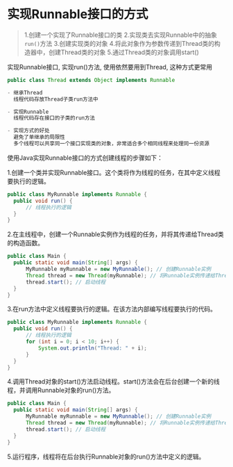 # 实现Runnable接口的方式

> 1.创建一个实现了Runnable接口的类
2.实现类去实现Runnable中的抽象`run()`方法
3.创建实现类的对象
4.将此对象作为参数传递到Thread类的构造器中，创建Thread类的对象
5.通过Thread类的对象调用start()

实现Runnable接口, 实现run()方法, 使用依然要用到Thread, 这种方式更常用

```java
public class Thread extends Object implements Runnable

- 继承Thread
  线程代码存放Thread子类run方法中

- 实现Runnable
  线程代码存在接口的子类的run方法

- 实现方式的好处
  避免了单继承的局限性
  多个线程可以共享同一个接口实现类的对象，非常适合多个相同线程来处理同一份资源
```

使用Java实现Runnable接口的方式创建线程的步骤如下：

1.创建一个类并实现Runnable接口。这个类将作为线程的任务，在其中定义线程要执行的逻辑。

  ```java
public class MyRunnable implements Runnable {
    public void run() {
        // 线程执行的逻辑
    }
}
```

2.在主线程中，创建一个Runnable实例作为线程的任务，并将其传递给Thread类的构造函数。

  ```java
public class Main {
    public static void main(String[] args) {
        MyRunnable myRunnable = new MyRunnable(); // 创建Runnable实例
        Thread thread = new Thread(myRunnable); // 将Runnable实例传递给Thread的构造函数
        thread.start(); // 启动线程
    }
}
```

3.在run方法中定义线程要执行的逻辑。在该方法内部编写线程要执行的代码。

  ```java
public class MyRunnable implements Runnable {
    public void run() {
        // 线程执行的逻辑
        for (int i = 0; i < 10; i++) {
            System.out.println("Thread: " + i);
        }
    }
}
```

4.调用Thread对象的start()方法启动线程。start()方法会在后台创建一个新的线程，并调用Runnable对象的run()方法。

  ```java
public class Main {
    public static void main(String[] args) {
        MyRunnable myRunnable = new MyRunnable(); // 创建Runnable实例
        Thread thread = new Thread(myRunnable); // 将Runnable实例传递给Thread的构造函数
        thread.start(); // 启动线程
    }
}
```

5.运行程序，线程将在后台执行Runnable对象的run()方法中定义的逻辑。
